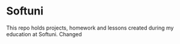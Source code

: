 # Softuni

This repo holds projects, homework and lessons created during my education at Softuni.
Changed
